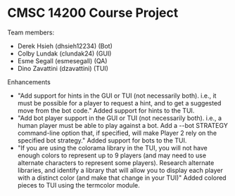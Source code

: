 # CMSC 14200 Course Project

Team members:
- Derek Hsieh (dhsieh12234) (Bot)
- Colby Lundak (clundak24) (GUI)
- Esme Segall (esmesegall) (QA)
- Dino Zavattini (dzavattini) (TUI)

Enhancements
- "Add support for hints in the GUI or TUI (not necessarily both). i.e., it must be possible for a player to request a hint, and to get a suggested move from the bot code."
Added support for hints to the TUI.
- "Add bot player support in the GUI or TUI (not necessarily both). i.e., a human player must be able to play against a bot. Add a --bot STRATEGY command-line option that, if specified, will make Player 2 rely on the specified bot strategy."
Added support for bots to the TUI.
- "If you are using the colorama library in the TUI, you will not have enough colors to represent up to 9 players (and may need to use alternate characters to represent some players). Research alternate libraries, and identify a library that will allow you to display each player with a distinct color (and make that change in your TUI)"
Added colored pieces to TUI using the termcolor module.
